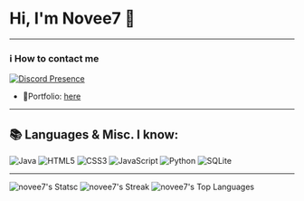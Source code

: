 # Hi, I'm Novee7 👋

---

### ℹ️ How to contact me

[![Discord Presence](https://lanyard.cnrad.dev/api/779084859548368937?showDisplayName=true&theme=dark)](https://discord.com/users/779084859548368937)
- 🧭Portfolio: [here](https://novee7.pages.dev/)

---

## 📚 Languages & Misc. I know:
![Java](https://img.shields.io/badge/java-%23ED8B00.svg?style=for-the-badge&logo=openjdk&logoColor=white)
![HTML5](https://img.shields.io/badge/html5-%23E34F26.svg?style=for-the-badge&logo=html5&logoColor=white)
![CSS3](https://img.shields.io/badge/css3-%231572B6.svg?style=for-the-badge&logo=css3&logoColor=white)
![JavaScript](https://img.shields.io/badge/javascript-%23323330.svg?style=for-the-badge&logo=javascript&logoColor=%23F7DF1E)
![Python](https://img.shields.io/badge/python-%233776AB.svg?style=for-the-badge&logo=python&logoColor=white)
![SQLite](https://img.shields.io/badge/sqlite-%2307405e.svg?style=for-the-badge&logo=sqlite&logoColor=white)

---
![novee7's Stats](https://github-readme-stats.vercel.app/api?username=novee7&theme=onedark&show_icons=true&hide_border=true&count_private=true)c
![novee7's Streak](https://github-readme-streak-stats.herokuapp.com/?user=novee7&theme=onedark&hide_border=true)
![novee7's Top Languages](https://github-readme-stats.vercel.app/api/top-langs/?username=novee7&theme=onedark&show_icons=true&hide_border=true&layout=compact)
